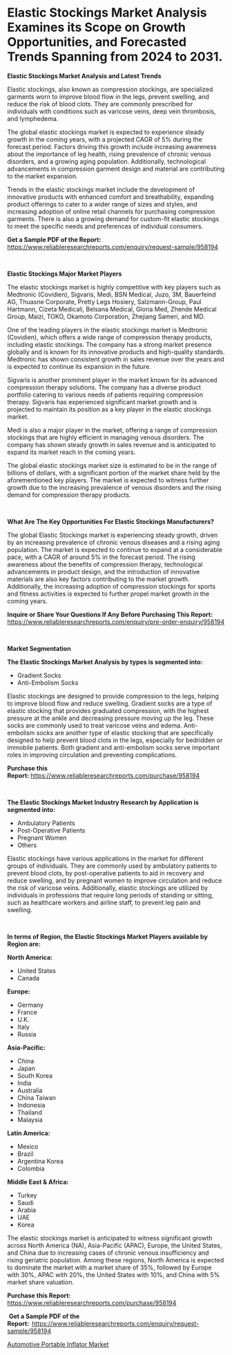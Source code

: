 <p><h1>Elastic Stockings Market Analysis Examines its Scope on Growth Opportunities, and Forecasted Trends Spanning from 2024 to 2031.</h1></p><p><strong>Elastic Stockings Market Analysis and Latest Trends</strong></p>
<p><p>Elastic stockings, also known as compression stockings, are specialized garments worn to improve blood flow in the legs, prevent swelling, and reduce the risk of blood clots. They are commonly prescribed for individuals with conditions such as varicose veins, deep vein thrombosis, and lymphedema.</p><p>The global elastic stockings market is expected to experience steady growth in the coming years, with a projected CAGR of 5% during the forecast period. Factors driving this growth include increasing awareness about the importance of leg health, rising prevalence of chronic venous disorders, and a growing aging population. Additionally, technological advancements in compression garment design and material are contributing to the market expansion.</p><p>Trends in the elastic stockings market include the development of innovative products with enhanced comfort and breathability, expanding product offerings to cater to a wider range of sizes and styles, and increasing adoption of online retail channels for purchasing compression garments. There is also a growing demand for custom-fit elastic stockings to meet the specific needs and preferences of individual consumers.</p></p>
<p><strong>Get a Sample PDF of the Report:&nbsp;</strong> <a href="https://www.reliableresearchreports.com/enquiry/request-sample/958194">https://www.reliableresearchreports.com/enquiry/request-sample/958194</a></p>
<p>&nbsp;</p>
<p><strong>Elastic Stockings Major Market Players</strong></p>
<p><p>The elastic stockings market is highly competitive with key players such as Medtronic (Covidien), Sigvaris, Medi, BSN Medical, Juzo, 3M, Bauerfeind AG, Thuasne Corporate, Pretty Legs Hosiery, Salzmann-Group, Paul Hartmann, Cizeta Medicali, Belsana Medical, Gloria Med, Zhende Medical Group, Maizi, TOKO, Okamoto Corporation, Zhejiang Sameri, and MD. </p><p>One of the leading players in the elastic stockings market is Medtronic (Covidien), which offers a wide range of compression therapy products, including elastic stockings. The company has a strong market presence globally and is known for its innovative products and high-quality standards. Medtronic has shown consistent growth in sales revenue over the years and is expected to continue its expansion in the future.</p><p>Sigvaris is another prominent player in the market known for its advanced compression therapy solutions. The company has a diverse product portfolio catering to various needs of patients requiring compression therapy. Sigvaris has experienced significant market growth and is projected to maintain its position as a key player in the elastic stockings market.</p><p>Medi is also a major player in the market, offering a range of compression stockings that are highly efficient in managing venous disorders. The company has shown steady growth in sales revenue and is anticipated to expand its market reach in the coming years.</p><p>The global elastic stockings market size is estimated to be in the range of billions of dollars, with a significant portion of the market share held by the aforementioned key players. The market is expected to witness further growth due to the increasing prevalence of venous disorders and the rising demand for compression therapy products.</p></p>
<p>&nbsp;</p>
<p><strong>What Are The Key Opportunities For Elastic Stockings Manufacturers?</strong></p>
<p><p>The global Elastic Stockings market is experiencing steady growth, driven by an increasing prevalence of chronic venous diseases and a rising aging population. The market is expected to continue to expand at a considerable pace, with a CAGR of around 5% in the forecast period. The rising awareness about the benefits of compression therapy, technological advancements in product design, and the introduction of innovative materials are also key factors contributing to the market growth. Additionally, the increasing adoption of compression stockings for sports and fitness activities is expected to further propel market growth in the coming years.</p></p>
<p><strong>Inquire or Share Your Questions If Any Before Purchasing This Report:</strong> <a href="https://www.reliableresearchreports.com/enquiry/pre-order-enquiry/958194">https://www.reliableresearchreports.com/enquiry/pre-order-enquiry/958194</a></p>
<p>&nbsp;</p>
<p><strong>Market Segmentation</strong></p>
<p><strong>The Elastic Stockings Market Analysis by types is segmented into:</strong></p>
<p><ul><li>Gradient Socks</li><li>Anti-Embolism Socks</li></ul></p>
<p><p>Elastic stockings are designed to provide compression to the legs, helping to improve blood flow and reduce swelling. Gradient socks are a type of elastic stocking that provides graduated compression, with the highest pressure at the ankle and decreasing pressure moving up the leg. These socks are commonly used to treat varicose veins and edema. Anti-embolism socks are another type of elastic stocking that are specifically designed to help prevent blood clots in the legs, especially for bedridden or immobile patients. Both gradient and anti-embolism socks serve important roles in improving circulation and preventing complications.</p></p>
<p><strong>Purchase this Report:&nbsp;</strong><a href="https://www.reliableresearchreports.com/purchase/958194">https://www.reliableresearchreports.com/purchase/958194</a></p>
<p>&nbsp;</p>
<p><strong>The Elastic Stockings Market Industry Research by Application is segmented into:</strong></p>
<p><ul><li>Ambulatory Patients</li><li>Post-Operative Patients</li><li>Pregnant Women</li><li>Others</li></ul></p>
<p><p>Elastic stockings have various applications in the market for different groups of individuals. They are commonly used by ambulatory patients to prevent blood clots, by post-operative patients to aid in recovery and reduce swelling, and by pregnant women to improve circulation and reduce the risk of varicose veins. Additionally, elastic stockings are utilized by individuals in professions that require long periods of standing or sitting, such as healthcare workers and airline staff, to prevent leg pain and swelling.</p></p>
<p>&nbsp;</p>
<p><strong>In terms of Region, the Elastic Stockings Market Players available by Region are:</strong></p>
<p>
    <p> <strong> North America: </strong>
        <ul>
            <li>United States</li>
            <li>Canada</li>
        </ul>
        </p> 
    <p> <strong> Europe: </strong>
        <ul>
            <li>Germany</li>
            <li>France</li>
            <li>U.K.</li>
            <li>Italy</li>
            <li>Russia</li>
        </ul>
        </p> 
    <p> <strong> Asia-Pacific: </strong>
        <ul>
            <li>China</li>
            <li>Japan</li>
            <li>South Korea</li>
            <li>India</li>
            <li>Australia</li>
            <li>China Taiwan</li>
            <li>Indonesia</li>
            <li>Thailand</li>
            <li>Malaysia</li>
        </ul>
        </p> 
    <p> <strong> Latin America: </strong>
        <ul>
            <li>Mexico</li>
            <li>Brazil</li>
            <li>Argentina Korea</li>
            <li>Colombia</li>
        </ul>
        </p> 
    <p> <strong> Middle East & Africa: </strong>
        <ul>
            <li>Turkey</li>
            <li>Saudi</li>
            <li>Arabia</li>
            <li>UAE</li>
            <li>Korea</li>
        </ul>
    </p>
    </p>
<p><p>The elastic stockings market is anticipated to witness significant growth across North America (NA), Asia-Pacific (APAC), Europe, the United States, and China due to increasing cases of chronic venous insufficiency and rising geriatric population. Among these regions, North America is expected to dominate the market with a market share of 35%, followed by Europe with 30%, APAC with 20%, the United States with 10%, and China with 5% market share valuation.</p></p>
<p><strong>Purchase this Report: </strong><a href="https://www.reliableresearchreports.com/purchase/958194">https://www.reliableresearchreports.com/purchase/958194</a></p>
<p>&nbsp;<strong>Get a Sample PDF of the Report:&nbsp;&nbsp;</strong><a href="https://www.reliableresearchreports.com/enquiry/request-sample/958194">https://www.reliableresearchreports.com/enquiry/request-sample/958194</a></p>
<p><strong></strong></p>
<p><p><a href="https://nifty-kite-d51.notion.site/Automotive-Portable-Inflator-Market-Size-Market-Share-and-Global-Market-Analysis-Report-2024-203-dab38fbf925e45d5b6051e4c6f7de24a">Automotive Portable Inflator Market</a></p></p>